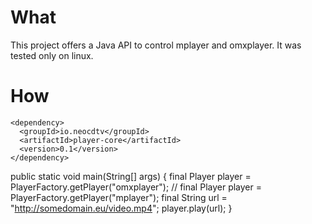 What
=====
This project offers a Java API to control mplayer and omxplayer. It was tested only on linux. 

How
=====
    <dependency>
      <groupId>io.neocdtv</groupId>
      <artifactId>player-core</artifactId>
      <version>0.1</version>
    </dependency>

  
  
public static void main(String[] args) {
    final Player player = PlayerFactory.getPlayer("omxplayer");
    // final Player player = PlayerFactory.getPlayer("mplayer");
    final String url = "http://somedomain.eu/video.mp4";
    player.play(url);
}
